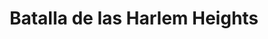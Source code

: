 ﻿---
title: "Batalla de las Harlem Heights"
permalink: periodes_955.html
layout: periode
dataInici: 1776-09-16
sidebar: periodes
pares:
  - id: 509
    title: "Guerra de Independencia de los Estados Unidos"
    dataInici: "(1775-04-19)"
    dataFi: "(1783-09-03)"

fills:
jocsPrincipals:
jocsEscenaris:
jocsEpoca:
  - title: "Rebels & Redcoats: Volume III"
    bggId: 19304
    escenari: "Harlem Heights"
    dataInici: 
    dataFi: 

jocsEpocaEscenaris:
---
